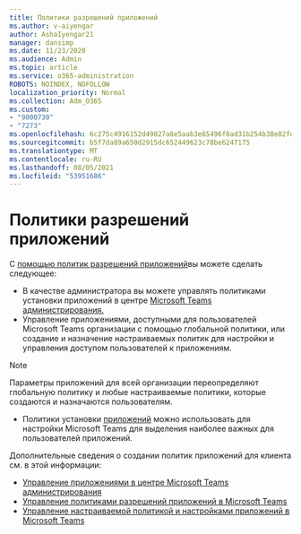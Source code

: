 ```yaml
---
title: Политики разрешений приложений
ms.author: v-aiyengar
author: AshaIyengar21
manager: dansimp
ms.date: 11/23/2020
ms.audience: Admin
ms.topic: article
ms.service: o365-administration
ROBOTS: NOINDEX, NOFOLLOW
localization_priority: Normal
ms.collection: Adm_O365
ms.custom:
- "9000730"
- "7273"
ms.openlocfilehash: 6c275c4916152d49827a8e5aab3e65496f0ad31b254b38e82fdd1ad29554f7d2
ms.sourcegitcommit: b5f7da89a650d2915dc652449623c78be6247175
ms.translationtype: MT
ms.contentlocale: ru-RU
ms.lasthandoff: 08/05/2021
ms.locfileid: "53951686"
---
```

# <a name="app-permission-policies"></a>Политики разрешений приложений

С [помощью политик разрешений приложений](https://docs.microsoft.com/microsoftteams/teams-app-permission-policies)вы можете сделать следующее:
- В качестве администратора вы можете управлять политиками установки приложений в центре [Microsoft Teams администрирования.](https://admin.teams.microsoft.com/policies/app-permission)
- Управление приложениями, доступными для пользователей Microsoft Teams организации с [](https://docs.microsoft.com/microsoftteams/teams-app-permission-policies#create-a-custom-app-permission-policy) помощью глобальной политики, или создание и назначение настраиваемых политик для настройки и управления доступом пользователей к приложениям. 
> [!NOTE]
> Параметры приложений для всей организации переопределяют глобальную политику и любые настраиваемые политики, которые создаются и назначаются пользователям.
- Политики установки [приложений](https://docs.microsoft.com/microsoftteams/teams-app-setup-policies) можно использовать для настройки Microsoft Teams для выделения наиболее важных для пользователей приложений. 


Дополнительные сведения о создании политик приложений для клиента см. в этой информации:
- [Управление приложениями в центре Microsoft Teams администрирования](https://docs.microsoft.com/MicrosoftTeams/manage-apps)
- [Управление политиками разрешений приложений в Microsoft Teams](https://docs.microsoft.com/microsoftteams/teams-app-permission-policies)
- [Управление настраиваемой политикой и настройками приложений в Microsoft Teams](https://docs.microsoft.com/MicrosoftTeams/teams-custom-app-policies-and-settings)

